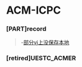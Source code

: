 # ACM-ICPC
### [PART]record
> -[部分vj上没保存本地](https://vjudge.net/user/lzuqer)
### [retired]UESTC_ACMER
